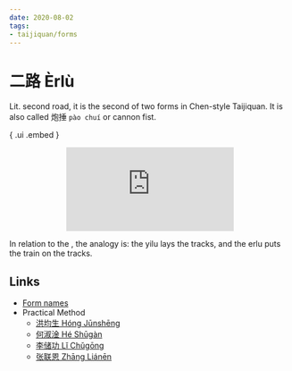 ```yaml
---
date: 2020-08-02
tags:
- taijiquan/forms
---
```


# 二路 Èrlù

Lit. second road, it is the second of two forms in Chen-style Taijiquan.  It is also called 炮捶 `pào chuí` or cannon fist.

{ .ui .embed }
<div style="text-align: center;"><iframe src="https://www.youtube.com/embed/VBvz8sLFIqc" frameborder="0" allow="accelerometer; autoplay; encrypted-media; gyroscope; picture-in-picture" allowfullscreen></iframe></div>

In relation to the <yilu>, the analogy is: the yilu lays the tracks, and the erlu puts the train on the tracks.

## Links
* [Form names](https://docs.google.com/spreadsheets/d/1HQCIIqI1Gy40Krl2X6md_P_GNMFBc4YDTelKBQG2K4E/edit?usp=sharing)
* Practical Method
  * [洪均生 Hóng Jūnshēng](https://youtu.be/FkCncgaAxTA)
  * [何淑淦 Hé Shūgàn](https://youtu.be/8y-xWcDLdhw)
  * [李储功 Lǐ Chǔgōng](https://youtu.be/0galnbmF2UQ)
  * [张联恩 Zhāng Liánēn](https://youtu.be/oAv58dCWmZA)
